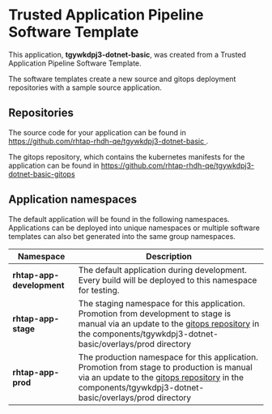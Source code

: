 # Trusted Application Pipeline Software Template

This application, **tgywkdpj3-dotnet-basic**, was created from a Trusted Application Pipeline Software Template.

The software templates create a new source and gitops deployment repositories with a sample source application. 

## Repositories

The source code for your application can be found in [https://github.com/rhtap-rhdh-qe/tgywkdpj3-dotnet-basic ](https://github.com/rhtap-rhdh-qe/tgywkdpj3-dotnet-basic ).
 
The gitops repository, which contains the kubernetes manifests for the application can be found in 
[https://github.com/rhtap-rhdh-qe/tgywkdpj3-dotnet-basic-gitops ](https://github.com/rhtap-rhdh-qe/tgywkdpj3-dotnet-basic-gitops ) 

## Application namespaces 

The default application will be found in the following namespaces. Applications can be deployed into unique namespaces or multiple software templates can also bet generated into the same group namespaces.  

|  Namespace   |  Description   |  
| -------- | -------- |   
| **rhtap-app-development** | The default application during development. Every build will be deployed to this namespace for testing. | 
| **rhtap-app-stage** | The staging namespace for this application. Promotion from development to stage is manual via an update to the [gitops repository](https://github.com/rhtap-rhdh-qe/tgywkdpj3-dotnet-basic-gitops ) in the components/tgywkdpj3-dotnet-basic/overlays/prod directory |  
| **rhtap-app-prod** | The production namespace for this application. Promotion from stage to production is manual via an update to the [gitops repository](https://github.com/rhtap-rhdh-qe/tgywkdpj3-dotnet-basic-gitops ) in the components/tgywkdpj3-dotnet-basic/overlays/prod directory | 